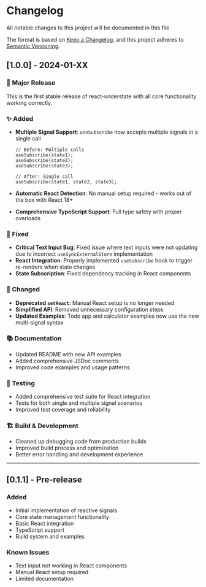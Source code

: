 # Changelog

All notable changes to this project will be documented in this file.

The format is based on [Keep a Changelog](https://keepachangelog.com/en/1.0.0/),
and this project adheres to [Semantic Versioning](https://semver.org/spec/v2.0.0.html).

## [1.0.0] - 2024-01-XX

### 🎉 Major Release

This is the first stable release of react-understate with all core functionality working correctly.

### ✨ Added

- **Multiple Signal Support**: `useSubscribe` now accepts multiple signals in a single call

  ```tsx
  // Before: Multiple calls
  useSubscribe(state1);
  useSubscribe(state2);
  useSubscribe(state3);

  // After: Single call
  useSubscribe(state1, state2, state3);
  ```

- **Automatic React Detection**: No manual setup required - works out of the box with React 18+
- **Comprehensive TypeScript Support**: Full type safety with proper overloads

### 🐛 Fixed

- **Critical Text Input Bug**: Fixed issue where text inputs were not updating due to incorrect `useSyncExternalStore` implementation
- **React Integration**: Properly implemented `useSubscribe` hook to trigger re-renders when state changes
- **State Subscription**: Fixed dependency tracking in React components

### 🔧 Changed

- **Deprecated `setReact`**: Manual React setup is no longer needed
- **Simplified API**: Removed unnecessary configuration steps
- **Updated Examples**: Todo app and calculator examples now use the new multi-signal syntax

### 📚 Documentation

- Updated README with new API examples
- Added comprehensive JSDoc comments
- Improved code examples and usage patterns

### 🧪 Testing

- Added comprehensive test suite for React integration
- Tests for both single and multiple signal scenarios
- Improved test coverage and reliability

### 🏗️ Build & Development

- Cleaned up debugging code from production builds
- Improved build process and optimization
- Better error handling and development experience

---

## [0.1.1] - Pre-release

### Added

- Initial implementation of reactive signals
- Core state management functionality
- Basic React integration
- TypeScript support
- Build system and examples

### Known Issues

- Text input not working in React components
- Manual React setup required
- Limited documentation
